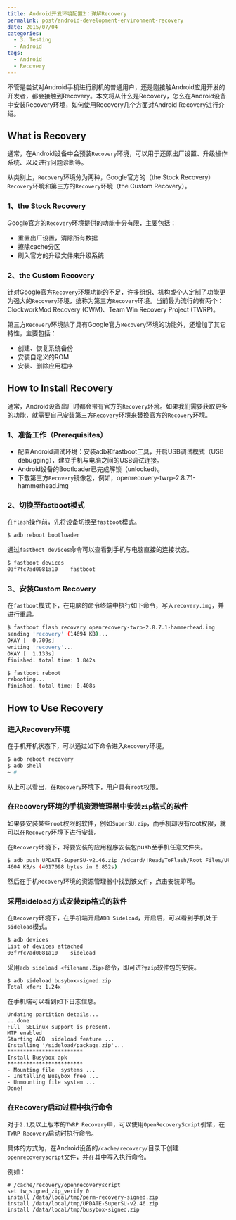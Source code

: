 ```yaml
---
title: Android开发环境配置2：详解Recovery
permalink: post/android-development-environment-recovery
date: 2015/07/04
categories:
  - 3. Testing
  - Android
tags:
  - Android
  - Recovery
---
```


不管是尝试对Android手机进行刷机的普通用户，还是刚接触Android应用开发的开发者，都会接触到Recovery。本文将从什么是Recovery，怎么在Android设备中安装Recovery环境，如何使用Recovery几个方面对Android Recovery进行介绍。


## What is Recovery

通常，在Android设备中会预装`Recovery`环境，可以用于还原出厂设置、升级操作系统、以及进行问题诊断等。

从类别上，`Recovery`环境分为两种，Google官方的（the Stock Recovery）`Recovery`环境和第三方的`Recovery`环境（the Custom Recovery）。

### 1、the Stock Recovery

Google官方的`Recovery`环境提供的功能十分有限，主要包括：

- 重置出厂设置，清除所有数据
- 擦除cache分区
- 刷入官方的升级文件来升级系统

### 2、the Custom Recovery

针对Google官方`Recovery`环境功能的不足，许多组织、机构或个人定制了功能更为强大的`Recovery`环境，统称为第三方`Recovery`环境。当前最为流行的有两个：ClockworkMod Recovery (CWM)、Team Win Recovery Project (TWRP)。

第三方`Recovery`环境除了具有Google官方`Recovery`环境的功能外，还增加了其它特性，主要包括：

- 创建、恢复系统备份
- 安装自定义的ROM
- 安装、删除应用程序


## How to Install Recovery

通常，Android设备出厂时都会带有官方的`Recovery`环境。如果我们需要获取更多的功能，就需要自己安装第三方`Recovery`环境来替换官方的`Recovery`环境。

### 1、准备工作（Prerequisites）

- 配置Android调试环境：安装adb和fastboot工具，开启USB调试模式（USB debugging），建立手机与电脑之间的USB调试连接。
- Android设备的Bootloader已完成解锁（unlocked）。
- 下载第三方`Recovery`镜像包，例如，openrecovery-twrp-2.8.7.1-hammerhead.img

### 2、切换至fastboot模式

在`flash`操作前，先将设备切换至`fastboot`模式。

~~~bash
$ adb reboot bootloader
~~~

通过`fastboot devices`命令可以查看到手机与电脑直接的连接状态。

~~~bash
$ fastboot devices
03f7fc7ad0081a10	fastboot
~~~

### 3、安装Custom Recovery

在`fastboot`模式下，在电脑的命令终端中执行如下命令，写入`recovery.img`，并进行重启。

~~~bash
$ fastboot flash recovery openrecovery-twrp-2.8.7.1-hammerhead.img
sending 'recovery' (14694 KB)...
OKAY [  0.709s]
writing 'recovery'...
OKAY [  1.133s]
finished. total time: 1.842s

$ fastboot reboot
rebooting...
finished. total time: 0.408s
~~~


## How to Use Recovery

### 进入Recovery环境

在手机开机状态下，可以通过如下命令进入`Recovery`环境。

~~~bash
$ adb reboot recovery
$ adb shell
~ #
~~~

从上可以看出，在`Recovery`环境下，用户具有`root`权限。

### 在Recovery环境的手机资源管理器中安装`zip`格式的软件

如果要安装某些`root`权限的软件，例如`SuperSU.zip`，而手机却没有root权限，就可以在`Recovery`环境下进行安装。

在`Recovery`环境下，将要安装的应用程序安装包push至手机任意文件夹。

~~~bash
$ adb push UPDATE-SuperSU-v2.46.zip /sdcard/!ReadyToFlash/Root_Files/UPDATE-SuperSU-v2.46.zip
4604 KB/s (4017098 bytes in 0.852s)
~~~

然后在手机`Recovery`环境的资源管理器中找到该文件，点击安装即可。

### 采用sideload方式安装zip格式的软件

在`Recovery`环境下，在手机端开启`ADB Sideload`，开启后，可以看到手机处于`sideload`模式。

~~~bash
$ adb devices
List of devices attached
03f7fc7ad0081a10	sideload
~~~

采用`adb sideload <filename.Zip>`命令，即可进行`zip`软件包的安装。

~~~bash
$ adb sideload busybox-signed.zip
Total xfer: 1.24x
~~~

在手机端可以看到如下日志信息。

~~~
Undating partition details...
...done
Full  SELinux support is present.
MTP enabled
Starting ADB  sideload feature ...
Installing '/sideload/package.zip'...
************************
Install Busybox apk
************************
- Mounting file  systems ...
- Installing Busybox free ...
- Unmounting file system ...
Done!
~~~

### 在Recovery启动过程中执行命令

对于`2.1`及以上版本的`TWRP Recovery`中，可以使用`OpenRecoveryScript`引擎，在`TWRP Recovery`启动时执行命令。

具体的方式为，在Android设备的`/cache/recovery/`目录下创建`openrecoveryscript`文件，并在其中写入执行命令。

例如：

~~~vim
# /cache/recovery/openrecoveryscript
set tw_signed_zip_verify 0
install /data/local/tmp/perm-recovery-signed.zip
install /data/local/tmp/UPDATE-SuperSU-v2.46.zip
install /data/local/tmp/busybox-signed.zip
~~~
